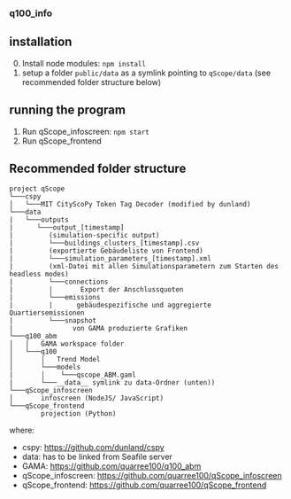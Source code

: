 ### q100_info

## installation
0. Install node modules: `npm install`
1. setup a folder `public/data` as a symlink pointing to `qScope/data` (see recommended folder structure below)

## running the program
1. Run qScope_infoscreen: `npm start`
2. Run qScope_frontend


## Recommended folder structure

```
project qScope
└───cspy
│   └───MIT CityScoPy Token Tag Decoder (modified by dunland)
└───data
|   └───outputs
|      └───output_[timestamp]
|         (simulation-specific output)
|         └───buildings_clusters_[timestamp].csv
|         (exportierte Gebäudeliste von Frontend)
|         └───simulation_parameters_[timestamp].xml
|         (xml-Datei mit allen Simulationsparametern zum Starten des headless modes)
|         └───connections
|         |       Export der Anschlussquoten
|         └───emissions
|         |      gebäudespezifische und aggregierte Quartiersemissionen
|         └───snapshot
|               von GAMA produzierte Grafiken
└───q100_abm
│   │   GAMA workspace folder
│   └───q100
│       │   Trend Model
│    	└───models
|       │    └───qscope_ABM.gaml
|       └───__data__ symlink zu data-Ordner (unten))
└───qScope_infoscreen
│       infoscreen (NodeJS/ JavaScript)
└───qScope_frontend
        projection (Python)

```

where:
- cspy: https://github.com/dunland/cspy
- data: has to be linked from Seafile server
- GAMA: https://github.com/quarree100/q100_abm
- qScope_infoscreen: https://github.com/quarree100/qScope_infoscreen
- qScope_frontend: https://github.com/quarree100/qScope_frontend

